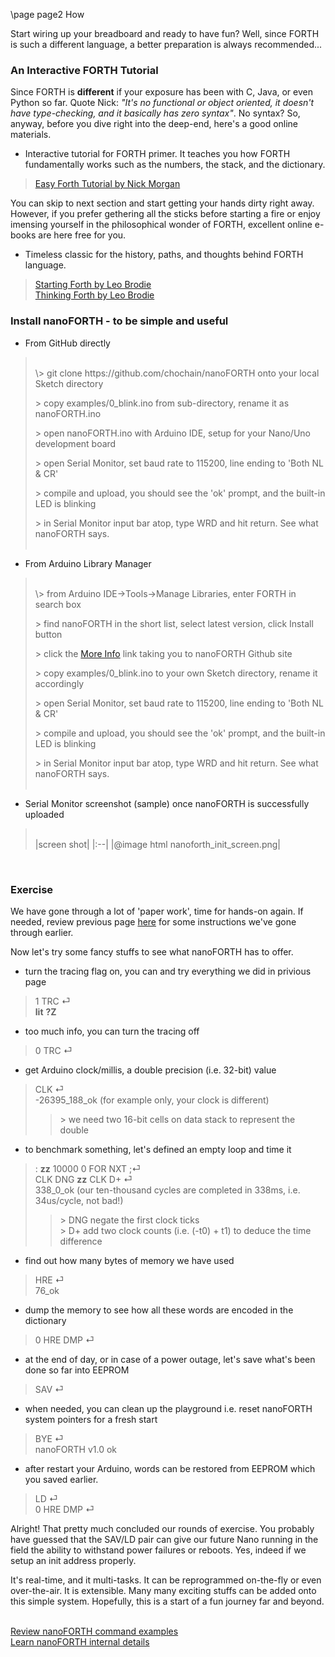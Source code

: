 \page page2 How

Start wiring up your breadboard and ready to have fun? Well, since FORTH is such a different language, a better preparation is always recommended...

### An Interactive FORTH Tutorial
Since FORTH is **different** if your exposure has been with C, Java, or even Python so far. Quote Nick: <em>"It's no functional or object oriented, it doesn't have type-checking, and it basically has zero syntax"</em>. No syntax? So, anyway, before you dive right into the deep-end, here's a good online materials.
* Interactive tutorial for FORTH primer. It teaches you how FORTH fundamentally works such as the numbers, the stack, and the dictionary.
> <a href="https://skilldrick.github.io/easyforth/#introduction" target="_blank">Easy Forth Tutorial by Nick Morgan</a>

You can skip to next section and start getting your hands dirty right away. However, if you prefer gethering all the sticks before starting a fire or enjoy imensing yourself in the philosophical wonder of FORTH, excellent online e-books are here free for you.
* Timeless classic for the history, paths, and thoughts behind FORTH language.
> <a href="http://home.iae.nl/users/mhx/sf.html" target="_blank">Starting Forth by Leo Brodie</a><br/>
> <a href="http://thinking-forth.sourceforge.net" target="_blank">Thinking Forth by Leo Brodie</a>

### Install nanoFORTH - to be simple and useful

* From GitHub directly
> <br/>
> \> git clone https://github.com/chochain/nanoFORTH onto your local Sketch directory
>
> \> copy examples/0_blink.ino from sub-directory, rename it as nanoFORTH.ino<br/>
>
> \> open nanoFORTH.ino with Arduino IDE, setup for your Nano/Uno development board
>
> \> open Serial Monitor, set baud rate to 115200, line ending to 'Both NL & CR'
>
> \> compile and upload, you should see the 'ok' prompt, and the built-in LED is blinking
>
> \> in Serial Monitor input bar atop, type WRD and hit return. See what nanoFORTH says.<br/><br/>

* From Arduino Library Manager
> <br/>
> \> from Arduino IDE->Tools->Manage Libraries, enter FORTH in search box
>
> \> find nanoFORTH in the short list, select latest version, click Install button
>
> \> click the <a href="http://github.com/chochain/nanoFORTH" target="_blank">More Info</a> link taking you to nanoFORTH Github site
>
> \> copy examples/0_blink.ino to your own Sketch directory, rename it accordingly
>
> \> open Serial Monitor, set baud rate to 115200, line ending to 'Both NL & CR'
>
> \> compile and upload, you should see the 'ok' prompt, and the built-in LED is blinking
>
> \> in Serial Monitor input bar atop, type WRD and hit return. See what nanoFORTH says.<br/><br/>

* Serial Monitor screenshot (sample) once nanoFORTH is successfully uploaded
> <br/>
> |screen shot|
> |:--|
> |@image html nanoforth_init_screen.png|
<br/>

### Exercise

We have gone through a lot of 'paper work', time for hands-on again. If needed, review previous page <a href="page1.html" target="_blank">here</a> for some instructions we've gone through earlier.

Now let's try some fancy stuffs to see what nanoFORTH has to offer.
* turn the tracing flag on, you can and try everything we did in privious page
> 1 TRC ⏎<br/>
> **lit** **?Z**

* too much info, you can turn the tracing off
> 0 TRC ⏎<br/>

* get Arduino clock/millis, a double precision (i.e. 32-bit) value
> CLK ⏎<br/>
> -26395_188_ok (for example only, your clock is different)<br/>
>> \> we need two 16-bit cells on data stack to represent the double

* to benchmark something, let's defined an empty loop and time it
> : **zz** 10000 0 FOR NXT ;⏎<br/>
> CLK DNG **zz** CLK D+ ⏎<br/>
> 338_0_ok (our ten-thousand cycles are completed in 338ms, i.e. 34us/cycle, not bad!)<br/>
>> \> DNG negate the first clock ticks<br/>
>> \> D+ add two clock counts (i.e. (-t0) + t1) to deduce the time difference

* find out how many bytes of memory we have used
> HRE ⏎<br/>
> 76_ok

* dump the memory to see how all these words are encoded in the dictionary
> 0 HRE DMP ⏎

* at the end of day, or in case of a power outage, let's save what's been done so far into EEPROM
> SAV ⏎

* when needed, you can clean up the playground i.e. reset nanoFORTH system pointers for a fresh start
> BYE ⏎<br/>
> nanoFORTH v1.0 ok

* after restart your Arduino, words can be restored from EEPROM which you saved earlier.
> LD ⏎<br/>
> 0 HRE DMP ⏎

Alright! That pretty much concluded our rounds of exercise. You probably have guessed that the SAV/LD pair can give our future Nano running in the field the ability to withstand power failures or reboots. Yes, indeed if we setup an init address properly.

It's real-time, and it multi-tasks. It can be reprogrammed on-the-fly or even over-the-air. It is extensible. Many many exciting stuffs can be added onto this simple system. Hopefully, this is a start of a fun journey far and beyond.

<br/>
<a href="page1.html">Review nanoFORTH command examples</a><br/>
<a href="page3.html">Learn nanoFORTH internal details</a>



